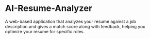 # AI-Resume-Analyzer
A web-based application that analyzes your resume against a job description and gives a match score along with feedback, helping you optimize your resume for specific roles.

